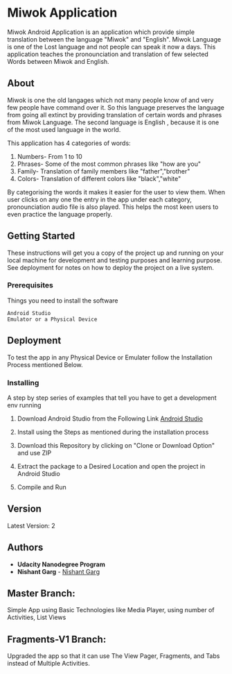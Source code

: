 # Miwok Application
Miwok Android Application is an application which provide simple translation between the language "Miwok" and "English". Miwok Language is one of the Lost language and not people can speak it now a days. This application teaches the pronounciation and translation of few selected Words between Miwok and English.

## About

Miwok is one the old langages which not many people know of and very few people have command over it. So this language preserves the language from going all extinct by providing translation of certain words and phrases from Miwok Language. The second language is English , because it is one of the most used language in the world.

This application has 4 categories of words:
  1. Numbers- From 1 to 10
  2. Phrases- Some of the most common phrases like "how are you"
  3. Family- Translation of family members like "father","brother"
  4. Colors- Translation of different colors like "black","white"

By categorising the words it makes it easier for the user to view them. When user clicks on any one the entry in the app under 
each category, pronounciation audio file is also played. This helps the most keen users to even practice the language properly. 

## Getting Started

These instructions will get you a copy of the project up and running on your local machine for development and testing purposes and learning purpose. See deployment for notes on how to deploy the project on a live system.

### Prerequisites

Things you need to install the software

```
Android Studio
Emulator or a Physical Device
```

## Deployment

To test the app in any Physical Device or Emulater follow the Installation Process mentioned Below.

### Installing

A step by step series of examples that tell you have to get a development env running

1. Download Android Studio from the Following Link
[Android Studio](https://developer.android.com/studio/index.html)

2. Install using the Steps as mentioned during the installation process

3. Download this Repository by clicking on "Clone or Download Option" and use ZIP

4. Extract the package to a Desired Location and open the project in Android Studio

5. Compile and Run

## Version

Latest Version: 2
## Authors
* **Udacity Nanodegree Program**
* **Nishant Garg**  - [Nishant Garg](https://github.com/GargNishant)

## Master Branch:          
Simple App using Basic Technologies like Media Player, using number of Activities, List Views

## Fragments-V1 Branch:    
Upgraded the app so that it can use The View Pager, Fragments, and Tabs instead of Multiple Activities.
